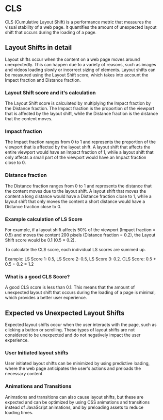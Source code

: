 # CLS

CLS (Cumulative Layout Shift) is a performance metric that measures the visual stability of a web page. It quantifies the amount of unexpected layout shift that occurs during the loading of a page.

## Layout Shifts in detail

Layout shifts occur when the content on a web page moves around unexpectedly. This can happen due to a variety of reasons, such as images and videos loading slowly or incorrect sizing of elements. Layout shifts can be measured using the Layout Shift score, which takes into account the Impact fraction and Distance fraction.

### Layout Shift score and it's calculation

The Layout Shift score is calculated by multiplying the Impact fraction by the Distance fraction. The Impact fraction is the proportion of the viewport that is affected by the layout shift, while the Distance fraction is the distance that the content moves.

### Impact fraction

The Impact fraction ranges from 0 to 1 and represents the proportion of the viewport that is affected by the layout shift. A layout shift that affects the entire viewport would have an Impact fraction of 1, while a layout shift that only affects a small part of the viewport would have an Impact fraction close to 0.

### Distance fraction

The Distance fraction ranges from 0 to 1 and represents the distance that the content moves due to the layout shift. A layout shift that moves the content a long distance would have a Distance fraction close to 1, while a layout shift that only moves the content a short distance would have a Distance fraction close to 0.

### Example calculation of LS Score 

For example, if a layout shift affects 50% of the viewport (Impact fraction = 0.5) and moves the content 200 pixels (Distance fraction = 0.2), the Layout Shift score would be 0.1 (0.5 * 0.2).

To calculate the CLS score, each individual LS scores are summed up.

Example: 
LS Score 1: 0.5, LS Score 2: 0.5, LS Score 3: 0.2. 
CLS Score: 0.5 + 0.5 + 0.2 = 1.2

### What is a good CLS Score?
A good CLS score is less than 0.1. This means that the amount of unexpected layout shift that occurs during the loading of a page is minimal, which provides a better user experience.

## Expected vs Unexpected Layout Shifts
Expected layout shifts occur when the user interacts with the page, such as clicking a button or scrolling. These types of layout shifts are not considered to be unexpected and do not negatively impact the user experience.

### User Initiated layout shifts
User initiated layout shifts can be minimized by using predictive loading, where the web page anticipates the user's actions and preloads the necessary content.

### Animations and Transitions
Animations and transitions can also cause layout shifts, but these are expected and can be optimized by using CSS animations and transitions instead of JavaScript animations, and by preloading assets to reduce loading times.


